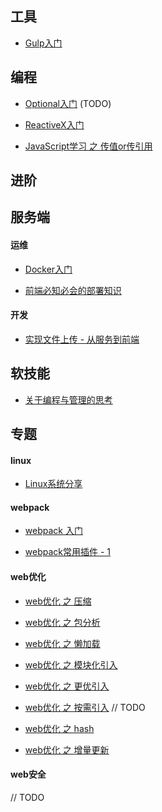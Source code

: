 ## 工具

* [Gulp入门](http://www.jianshu.com/p/73e64656a244)

## 编程

* [Optional入门]() (TODO)

* [ReactiveX入门](http://yl33643.coding.me/2017/09/19/2017-09-19-reactivex-introduction/)

* [JavaScript学习 之 传值or传引用](http://yl33643.coding.me/2017/05/19/2017-05-19-javascript-pass-by-value-or-reference/)

## 进阶

## 服务端

#### 运维

* [Docker入门](http://yl33643.coding.me/2017/10/13/2017-10-13-docker-introduction/)

* [前端必知必会的部署知识](http://yl33643.coding.me/2017/09/08/2017-09-08-deploy-things-web-developer-need-know/)

#### 开发

* [实现文件上传 - 从服务到前端](http://yl33643.coding.me/2017/09/12/2017-09-12-file-upload-service-from-end-to-front/)

## 软技能

* [关于编程与管理的思考](http://yl33643.coding.me/2016/10/19/2016-10-19-coding-and-management/)

## 专题

#### linux

* [Linux系统分享](http://www.jianshu.com/p/c07b2a8af5d5)

#### webpack

* [webpack 入门](http://www.jianshu.com/p/943a47cb3088)

* [webpack常用插件 - 1](https://zjafei.coding.me/2017/11/05/webpack%E7%9A%84%E5%B8%B8%E7%94%A8%E6%8F%92%E4%BB%B6/)

#### web优化

* [web优化 之 压缩](http://yl33643.coding.me/2017/10/13/2017-10-13-web-optimization-gzip/)

* [web优化 之 包分析](http://yl33643.coding.me/2017/11/07/2017-11-07-web-optimization-bundle-analyze/)

* [web优化 之 懒加载](http://yl33643.coding.me/2017/11/07/2017-11-07-web-optimization-lazy-loading/)

* [web优化 之 模块化引入](http://yl33643.coding.me/2017/11/06/2017-11-06-web-optimization-import-as-required/)

* [web优化 之 更优引入](http://yl33643.coding.me/2017/11/07/2017-11-07-web-optimization-optimized-import/)

* [web优化 之 按需引入]() // TODO

* [web优化 之 hash](http://yl33643.coding.me/2017/11/08/2017-11-08-web-optimization-incremental-hash/)

* [web优化 之 增量更新](http://yl33643.coding.me/2017/11/13/2017-11-13-web-optimization-incremental-updating/)

#### web安全

// TODO